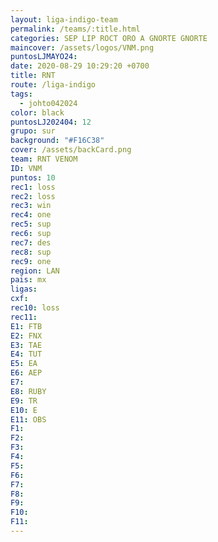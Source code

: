 ```yaml
---
layout: liga-indigo-team
permalink: /teams/:title.html
categories: SEP LIP ROCT ORO A GNORTE GNORTE
maincover: /assets/logos/VNM.png
puntosLJMAYO24: 
date: 2020-08-29 10:29:20 +0700
title: RNT
route: /liga-indigo
tags:
  - johto042024
color: black
puntosLJ202404: 12
grupo: sur
background: "#F16C38"
cover: /assets/backCard.png
team: RNT VENOM
ID: VNM
puntos: 10
rec1: loss
rec2: loss
rec3: win
rec4: one
rec5: sup
rec6: sup
rec7: des
rec8: sup
rec9: one
region: LAN
pais: mx
ligas: 
cxf: 
rec10: loss
rec11: 
E1: FTB
E2: FNX
E3: TAE
E4: TUT
E5: EA
E6: AEP
E7: 
E8: RUBY
E9: TR
E10: E
E11: OBS
F1: 
F2: 
F3: 
F4: 
F5: 
F6: 
F7: 
F8: 
F9: 
F10: 
F11:
---
```

